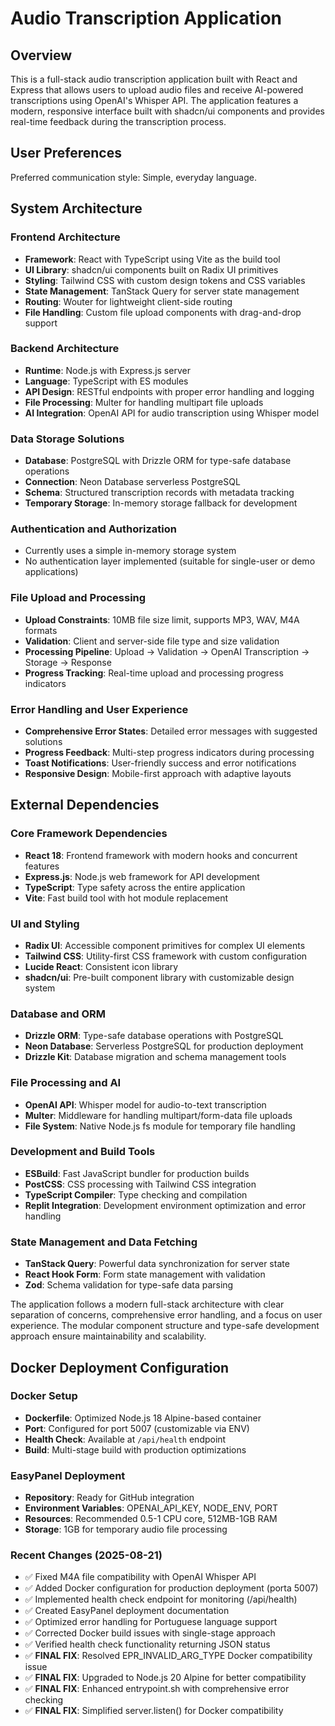 # Audio Transcription Application

## Overview

This is a full-stack audio transcription application built with React and Express that allows users to upload audio files and receive AI-powered transcriptions using OpenAI's Whisper API. The application features a modern, responsive interface built with shadcn/ui components and provides real-time feedback during the transcription process.

## User Preferences

Preferred communication style: Simple, everyday language.

## System Architecture

### Frontend Architecture
- **Framework**: React with TypeScript using Vite as the build tool
- **UI Library**: shadcn/ui components built on Radix UI primitives
- **Styling**: Tailwind CSS with custom design tokens and CSS variables
- **State Management**: TanStack Query for server state management
- **Routing**: Wouter for lightweight client-side routing
- **File Handling**: Custom file upload components with drag-and-drop support

### Backend Architecture
- **Runtime**: Node.js with Express.js server
- **Language**: TypeScript with ES modules
- **API Design**: RESTful endpoints with proper error handling and logging
- **File Processing**: Multer for handling multipart file uploads
- **AI Integration**: OpenAI API for audio transcription using Whisper model

### Data Storage Solutions
- **Database**: PostgreSQL with Drizzle ORM for type-safe database operations
- **Connection**: Neon Database serverless PostgreSQL
- **Schema**: Structured transcription records with metadata tracking
- **Temporary Storage**: In-memory storage fallback for development

### Authentication and Authorization
- Currently uses a simple in-memory storage system
- No authentication layer implemented (suitable for single-user or demo applications)

### File Upload and Processing
- **Upload Constraints**: 10MB file size limit, supports MP3, WAV, M4A formats
- **Validation**: Client and server-side file type and size validation
- **Processing Pipeline**: Upload → Validation → OpenAI Transcription → Storage → Response
- **Progress Tracking**: Real-time upload and processing progress indicators

### Error Handling and User Experience
- **Comprehensive Error States**: Detailed error messages with suggested solutions
- **Progress Feedback**: Multi-step progress indicators during processing
- **Toast Notifications**: User-friendly success and error notifications
- **Responsive Design**: Mobile-first approach with adaptive layouts

## External Dependencies

### Core Framework Dependencies
- **React 18**: Frontend framework with modern hooks and concurrent features
- **Express.js**: Node.js web framework for API development
- **TypeScript**: Type safety across the entire application
- **Vite**: Fast build tool with hot module replacement

### UI and Styling
- **Radix UI**: Accessible component primitives for complex UI elements
- **Tailwind CSS**: Utility-first CSS framework with custom configuration
- **Lucide React**: Consistent icon library
- **shadcn/ui**: Pre-built component library with customizable design system

### Database and ORM
- **Drizzle ORM**: Type-safe database operations with PostgreSQL
- **Neon Database**: Serverless PostgreSQL for production deployment
- **Drizzle Kit**: Database migration and schema management tools

### File Processing and AI
- **OpenAI API**: Whisper model for audio-to-text transcription
- **Multer**: Middleware for handling multipart/form-data file uploads
- **File System**: Native Node.js fs module for temporary file handling

### Development and Build Tools
- **ESBuild**: Fast JavaScript bundler for production builds
- **PostCSS**: CSS processing with Tailwind CSS integration
- **TypeScript Compiler**: Type checking and compilation
- **Replit Integration**: Development environment optimization and error handling

### State Management and Data Fetching
- **TanStack Query**: Powerful data synchronization for server state
- **React Hook Form**: Form state management with validation
- **Zod**: Schema validation for type-safe data parsing

The application follows a modern full-stack architecture with clear separation of concerns, comprehensive error handling, and a focus on user experience. The modular component structure and type-safe development approach ensure maintainability and scalability.

## Docker Deployment Configuration

### Docker Setup
- **Dockerfile**: Optimized Node.js 18 Alpine-based container
- **Port**: Configured for port 5007 (customizable via ENV)
- **Health Check**: Available at `/api/health` endpoint
- **Build**: Multi-stage build with production optimizations

### EasyPanel Deployment
- **Repository**: Ready for GitHub integration
- **Environment Variables**: OPENAI_API_KEY, NODE_ENV, PORT
- **Resources**: Recommended 0.5-1 CPU core, 512MB-1GB RAM
- **Storage**: 1GB for temporary audio file processing

### Recent Changes (2025-08-21)
- ✅ Fixed M4A file compatibility with OpenAI Whisper API
- ✅ Added Docker configuration for production deployment (porta 5007)
- ✅ Implemented health check endpoint for monitoring (/api/health)
- ✅ Created EasyPanel deployment documentation
- ✅ Optimized error handling for Portuguese language support
- ✅ Corrected Docker build issues with single-stage approach
- ✅ Verified health check functionality returning JSON status
- ✅ **FINAL FIX**: Resolved EPR_INVALID_ARG_TYPE Docker compatibility issue
- ✅ **FINAL FIX**: Upgraded to Node.js 20 Alpine for better compatibility
- ✅ **FINAL FIX**: Enhanced entrypoint.sh with comprehensive error checking
- ✅ **FINAL FIX**: Simplified server.listen() for Docker compatibility